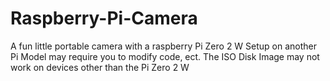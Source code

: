 # Raspberry-Pi-Camera
A fun little portable camera with a raspberry Pi Zero 2 W
Setup on another Pi Model may require you to modify code, ect.
The ISO Disk Image may not work on devices other than the Pi Zero 2 W
